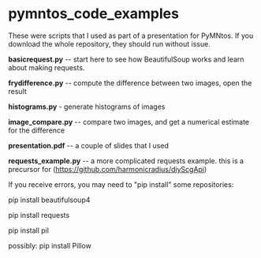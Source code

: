 # pymntos_code_examples
These were scripts that I used as part of a presentation for PyMNtos. If you download the whole repository, they should run without issue.


__basicrequest.py__	-- start here to see how BeautifulSoup works and learn about making requests.

__frydifference.py__	-- compute the difference between two images, open the result

__histograms.py__	- generate histograms of images 

__image_compare.py__	-- compare two images, and get a numerical estimate for the difference

__presentation.pdf__	-- a couple of slides that I used

__requests_example.py__ -- a more complicated requests example. this is a precursor for (https://github.com/harmonicradius/diyScgApi)


If you receive errors, you may need to "pip install" some repositories:

pip install beautifulsoup4

pip install requests

pip install pil

possibly: pip install Pillow
